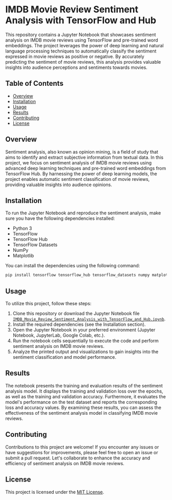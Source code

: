 # IMDB Movie Review Sentiment Analysis with TensorFlow and Hub

This repository contains a Jupyter Notebook that showcases sentiment analysis on IMDB movie reviews using TensorFlow and pre-trained word embeddings. The project leverages the power of deep learning and natural language processing techniques to automatically classify the sentiment expressed in movie reviews as positive or negative. By accurately predicting the sentiment of movie reviews, this analysis provides valuable insights into audience perceptions and sentiments towards movies.

## Table of Contents

- [Overview](#overview)
- [Installation](#installation)
- [Usage](#usage)
- [Results](#results)
- [Contributing](#contributing)
- [License](#license)

## Overview

Sentiment analysis, also known as opinion mining, is a field of study that aims to identify and extract subjective information from textual data. In this project, we focus on sentiment analysis of IMDB movie reviews using advanced deep learning techniques and pre-trained word embeddings from TensorFlow Hub. By harnessing the power of deep learning models, the project enables automatic sentiment classification of movie reviews, providing valuable insights into audience opinions.

## Installation

To run the Jupyter Notebook and reproduce the sentiment analysis, make sure you have the following dependencies installed:

- Python 3
- TensorFlow
- TensorFlow Hub
- TensorFlow Datasets
- NumPy
- Matplotlib

You can install the dependencies using the following command:

```bash
pip install tensorflow tensorflow_hub tensorflow_datasets numpy matplotlib
```

## Usage

To utilize this project, follow these steps:

1. Clone this repository or download the Jupyter Notebook file [`IMDB_Movie_Review_Sentiment_Analysis_with_TensorFlow_and_Hub.ipynb`](IMDB_Movie_Review_Sentiment_Analysis_with_TensorFlow_and_Hub.ipynb).
2. Install the required dependencies (see the Installation section).
3. Open the Jupyter Notebook in your preferred environment (Jupyter Notebook, JupyterLab, Google Colab, etc.).
4. Run the notebook cells sequentially to execute the code and perform sentiment analysis on IMDB movie reviews.
5. Analyze the printed output and visualizations to gain insights into the sentiment classification and model performance.

## Results

The notebook presents the training and evaluation results of the sentiment analysis model. It displays the training and validation loss over the epochs, as well as the training and validation accuracy. Furthermore, it evaluates the model's performance on the test dataset and reports the corresponding loss and accuracy values. By examining these results, you can assess the effectiveness of the sentiment analysis model in classifying IMDB movie reviews.

## Contributing

Contributions to this project are welcome! If you encounter any issues or have suggestions for improvements, please feel free to open an issue or submit a pull request. Let's collaborate to enhance the accuracy and efficiency of sentiment analysis on IMDB movie reviews.

## License

This project is licensed under the [MIT License](LICENSE).
